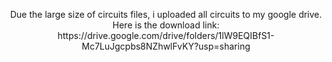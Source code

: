 <p align="center">
Due the large size of circuits files, i uploaded all circuits to my google drive.
Here is the download link: https://drive.google.com/drive/folders/1lW9EQIBfS1-Mc7LuJgcpbs8NZhwlFvKY?usp=sharing
</p>

